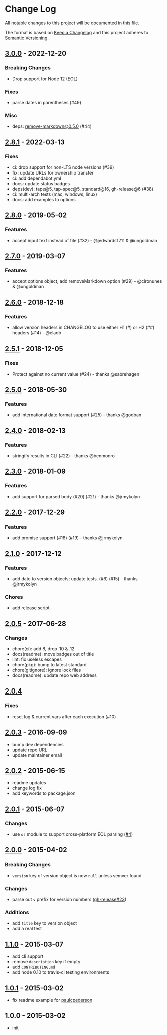 # Change Log

All notable changes to this project will be documented in this file.

The format is based on [Keep a Changelog](http://keepachangelog.com/)
and this project adheres to [Semantic Versioning](http://semver.org/).

## [3.0.0](https://github.com/ungoldman/changelog-parser/compare/v2.8.1...v3.0.0) - 2022-12-20

### Breaking Changes

- Drop support for Node 12 (EOL)

### Fixes

- parse dates in parentheses (#49)

### Misc

- deps: remove-markdown@0.5.0 (#44)

## [2.8.1](https://github.com/ungoldman/changelog-parser/compare/v2.8.0...v2.8.1) - 2022-03-13

### Fixes

- ci: drop support for non-LTS node versions (#39)
- fix: update URLs for ownership transfer
- ci: add dependabot.yml
- docs: update status badges
- deps(dev): tape@5, tap-spec@5, standard@16, gh-release@6 (#38)
- ci: multi-arch tests (mac, windows, linux)
- docs: add examples to options

## [2.8.0](https://github.com/ungoldman/changelog-parser/compare/v2.7.0...v2.8.0) - 2019-05-02

### Features

- accept input text instead of file (#32) - @jedwards1211 & @ungoldman

## [2.7.0](https://github.com/ungoldman/changelog-parser/compare/v2.6.0...v2.7.0) - 2019-03-07

### Features

- accept options object, add removeMarkdown option (#29) - @cironunes & @ungoldman

## [2.6.0](https://github.com/ungoldman/changelog-parser/compare/v2.5.0...v2.5.1) - 2018-12-18

### Features

- allow version headers in CHANGELOG to use either H1 (#) or H2 (##) headers (#14) - @eladb

## [2.5.1](https://github.com/ungoldman/changelog-parser/compare/v2.5.0...v2.5.1) - 2018-12-05

### Fixes

- Protect against no current value (#24) - thanks @sabrehagen

## [2.5.0](https://github.com/ungoldman/changelog-parser/compare/v2.4.0...v2.5.0) - 2018-05-30

### Features

- add international date format support (#25) - thanks @godban

## [2.4.0](https://github.com/ungoldman/changelog-parser/compare/v2.3.0...v2.4.0) - 2018-02-13

### Features

- stringify results in CLI (#22) - thanks @benmonro

## [2.3.0](https://github.com/ungoldman/changelog-parser/compare/v2.2.0...v2.3.0) - 2018-01-09

### Features

- add support for parsed body (#20) (#21) - thanks @jrmykolyn

## [2.2.0](https://github.com/ungoldman/changelog-parser/compare/v2.1.0...v2.2.0) - 2017-12-29

### Features

- add promise support (#18) (#19) - thanks @jrmykolyn

## [2.1.0](https://github.com/ungoldman/changelog-parser/compare/v2.0.5...v2.1.0) - 2017-12-12

### Features

- add date to version objects; update tests. (#6) (#15) - thanks @jrmykolyn

### Chores

- add release script

## [2.0.5](https://github.com/ungoldman/changelog-parser/compare/v2.0.4...v2.0.5) - 2017-06-28

### Changes

- chore(ci): add 8, drop .10 & .12
- docs(readme): move badges out of title
- lint: fix useless escapes
- chore(pkg): bump to latest standard
- chore(gitignore): ignore lock files
- docs(readme): update repo web address

## [2.0.4](https://github.com/ungoldman/changelog-parser/compare/v2.0.3...v2.0.4)

### Fixes

- reset log & current vars after each execution (#10)

## [2.0.3](https://github.com/ungoldman/changelog-parser/compare/v2.0.2...v2.0.3) - 2016-09-09

- bump dev dependencies
- update repo URL
- update maintainer email

## [2.0.2](https://github.com/ungoldman/changelog-parser/compare/v2.0.1...v2.0.2) - 2015-06-15

- readme updates
- change log fix
- add keywords to package.json

## [2.0.1](https://github.com/ungoldman/changelog-parser/compare/v2.0.0...v2.0.1) - 2015-06-07

### Changes

- use `os` module to support cross-platform EOL parsing ([#4](https://github.com/ungoldman/changelog-parser/pull/4))

## [2.0.0](https://github.com/ungoldman/changelog-parser/compare/v1.1.0...v2.0.0) - 2015-04-02

### Breaking Changes

- `version` key of version object is now `null` unless semver found

### Changes

- parse out `v` prefix for version numbers ([gh-release#23](https://github.com/ungoldman/gh-release/issues/23))

### Additions

- add `title` key to version object
- add a real test

## [1.1.0](https://github.com/ungoldman/changelog-parser/compare/v1.0.1...v1.1.0) - 2015-03-07

- add cli support
- remove `description` key if empty
- add `CONTRIBUTING.md`
- add node 0.10 to travis-ci testing environments

## [1.0.1](https://github.com/ungoldman/changelog-parser/compare/v1.0.0...v1.0.1) - 2015-03-02

- fix readme example for [paulcpederson](http://github.com/paulcpederson/)

## 1.0.0 - 2015-03-02
- init
